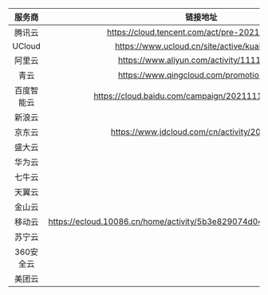 | 服务商 | 链接地址 |
| :-: | :-: |
|腾讯云| https://cloud.tencent.com/act/pre-2021double11 |
|UCloud| https://www.ucloud.cn/site/active/kuaijie.html |
|阿里云|https://www.aliyun.com/activity/1111/yunqi|
|青云| https://www.qingcloud.com/promotion2021 |
|百度智能云| https://cloud.baidu.com/campaign/20211111/index.html|
|新浪云||
|京东云| https://www.jdcloud.com/cn/activity/20211111 |
|盛大云||
|华为云||
|七牛云||
|天翼云||
|金山云||
|移动云| https://ecloud.10086.cn/home/activity/5b3e829074d04c92a5659c7dca8b5cfd |
|苏宁云||
|360安全云||
|美团云||
